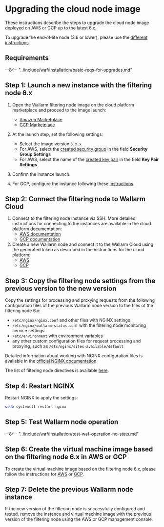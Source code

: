 [wallarm-status-instr]:             ../admin-en/configure-statistics-service.md
[memory-instr]:                     ../admin-en/configuration-guides/allocate-memory-for-waf-node.md
[waf-directives-instr]:             ../admin-en/configure-parameters-en.md
[ptrav-attack-docs]:                ../attacks-vulns-list.md#path-traversal
[attacks-in-ui-image]:              ../images/admin-guides/test-attacks-quickstart.png
[nginx-process-time-limit-docs]:    ../admin-en/configure-parameters-en.md#wallarm_process_time_limit
[nginx-process-time-limit-block-docs]:  ../admin-en/configure-parameters-en.md#wallarm_process_time_limit_block
[overlimit-res-rule-docs]:           ../user-guides/rules/configure-overlimit-res-detection.md
[graylist-docs]:                     ../user-guides/ip-lists/overview.md
[waf-mode-instr]:                   ../admin-en/configure-wallarm-mode.md
[ip-lists-docs]:                     ../user-guides/ip-lists/overview.md
[link-wallarm-health-check]:        ../admin-en/uat-checklist-en.md

# Upgrading the cloud node image

These instructions describe the steps to upgrade the cloud node image deployed on AWS or GCP up to the latest 6.x.

To upgrade the end‑of‑life node (3.6 or lower), please use the [different instructions](older-versions/cloud-image.md).

## Requirements

--8<-- "../include/waf/installation/basic-reqs-for-upgrades.md"

## Step 1: Launch a new instance with the filtering node 6.x

1. Open the Wallarm filtering node image on the cloud platform marketplace and proceed to the image launch:
      * [Amazon Marketplace](https://aws.amazon.com/marketplace/pp/B073VRFXSD)
      * [GCP Marketplace](https://console.cloud.google.com/marketplace/details/wallarm-node-195710/wallarm-node)
2. At the launch step, set the following settings:

      * Select the image version `6.x.x`
      * For AWS, select the [created security group](../installation/cloud-platforms/aws/ami.md#2-create-a-security-group) in the field **Security Group Settings**
      * For AWS, select the name of the [created key pair](../installation/cloud-platforms/aws/ami.md#1-create-a-pair-of-ssh-keys-in-aws) in the field **Key Pair Settings**
3. Confirm the instance launch.
4. For GCP, configure the instance following these [instructions](../installation/cloud-platforms/gcp/machine-image.md#2-configure-the-filtering-node-instance).

## Step 2: Connect the filtering node to Wallarm Cloud

1. Connect to the filtering node instance via SSH. More detailed instructions for connecting to the instances are available in the cloud platform documentation:
      * [AWS documentation](https://docs.aws.amazon.com/AWSEC2/latest/UserGuide/AccessingInstances.html)
      * [GCP documentation](https://cloud.google.com/compute/docs/instances/connecting-to-instance)
2. Create a new Wallarm node and connect it to the Wallarm Cloud using the generated token as described in the instructions for the cloud platform:
      * [AWS](../installation/cloud-platforms/aws/ami.md#6-connect-the-instance-to-the-wallarm-cloud)
      * [GCP](../installation/cloud-platforms/gcp/machine-image.md#5-connect-the-filtering-node-to-the-wallarm-cloud)

## Step 3: Copy the filtering node settings from the previous version to the new version

Copy the settings for processing and proxying requests from the following configuration files of the previous Wallarm node version to the files of the filtering node 6.x:

* `/etc/nginx/nginx.conf` and other files with NGINX settings
* `/etc/nginx/wallarm-status.conf` with the filtering node monitoring service settings
* `/etc/environment` with environment variables
* any other custom configuration files for request processing and proxying, such as `/etc/nginx/sites-available/default`

Detailed information about working with NGINX configuration files is available in the [official NGINX documentation](https://nginx.org/docs/beginners_guide.html).

The list of filtering node directives is available [here](../admin-en/configure-parameters-en.md).

## Step 4: Restart NGINX

Restart NGINX to apply the settings:

```bash
sudo systemctl restart nginx
```

## Step 5: Test Wallarm node operation

--8<-- "../include/waf/installation/test-waf-operation-no-stats.md"

## Step 6: Create the virtual machine image based on the filtering node 6.x in AWS or GCP

To create the virtual machine image based on the filtering node 6.x, please follow the instructions for [AWS](../admin-en/installation-guides/amazon-cloud/create-image.md) or [GCP](../admin-en/installation-guides/google-cloud/create-image.md).

## Step 7: Delete the previous Wallarm node instance

If the new version of the filtering node is successfully configured and tested, remove the instance and virtual machine image with the previous version of the filtering node using the AWS or GCP management console.
